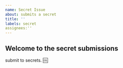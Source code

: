 ```yaml
---
name: Secret Issue
about: submits a secret
title: ''
labels: secret
assignees:''
---
```


## Welcome to the secret submissions 

submit to secrets. :cool: